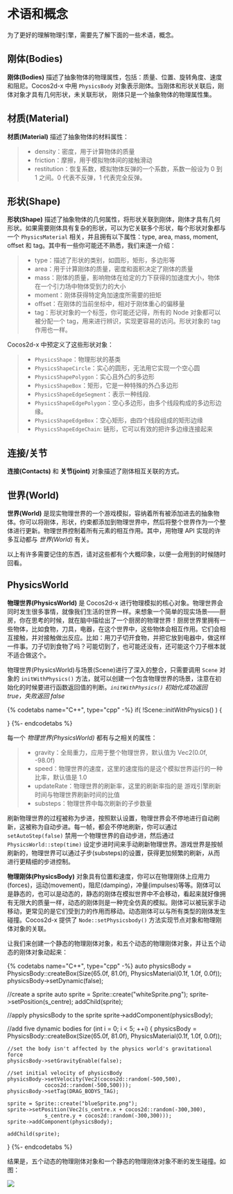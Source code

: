 # 术语和概念

为了更好的理解物理引擎，需要先了解下面的一些术语，概念。

## 刚体(Bodies)

__刚体(Bodies)__ 描述了抽象物体的物理属性，包括：质量、位置、旋转角度、速度和阻尼。Cocos2d-x 中用 `PhysicsBody` 对象表示刚体。当刚体和形状关联后，刚体对象才具有几何形状，未关联形状， 刚体只是一个抽象物体的物理属性集。

## 材质(Material)

__材质(Material)__ 描述了抽象物体的材料属性：

>- density：密度，用于计算物体的质量
>- friction：摩擦，用于模拟物体间的接触滑动
>- restitution：恢复系数，模拟物体反弹的一个系数，系数一般设为 0 到 1 之间。0 代表不反弹，1 代表完全反弹。

## 形状(Shape)

__形状(Shape)__ 描述了抽象物体的几何属性，将形状关联到刚体，刚体才具有几何形状。如果需要刚体具有复杂的形状，可以为它关联多个形状，每个形状对象都与一个 `PhysicsMaterial` 相关，并且拥有以下属性：type, area, mass, moment, offset 和 tag。其中有一些你可能还不熟悉，我们来逐一介绍：

>- type：描述了形状的类别，如圆形，矩形，多边形等
>- area：用于计算刚体的质量，密度和面积决定了刚体的质量
>- mass：刚体的质量，影响物体在给定的力下获得的加速度大小，物体在一个引力场中物体受到力的大小
>- moment：刚体获得特定角加速度所需要的扭矩
>- offset：在刚体的当前坐标中，相对于刚体重心的偏移量
>- tag：形状对象的一个标签，你可能还记得，所有的 Node 对象都可以被分配一个 tag，用来进行辨识，实现更容易的访问。形状对象的 tag 作用也一样。

Cocos2d-x 中预定义了这些形状对象：

>- `PhysicsShape`：物理形状的基类
>- `PhysicsShapeCircle`：实心的圆形，无法用它实现一个空心圆
>- `PhysicsShapePolygon`：实心且外凸的多边形
>- `PhysicsShapeBox`：矩形，它是一种特殊的外凸多边形
>- `PhysicsShapeEdgeSegment`：表示一种线段.
>- `PhysicsShapeEdgePolygon`：空心多边形，由多个线段构成的多边形边缘。
>- `PhysicsShapeEdgeBox`：空心矩形，由四个线段组成的矩形边缘
>- `PhysicsShapeEdgeChain`: 链形，它可以有效的把许多边缘连接起来

## 连接/关节

__连接(Contacts)__ 和 __关节(joint)__ 对象描述了刚体相互关联的方式。

## 世界(World)

__世界(World)__ 是现实物理世界的一个游戏模拟，容纳着所有被添加进去的抽象物体。你可以将刚体，形状，约束都添加到物理世界中，然后将整个世界作为一个整体进行更新。物理世界控制着所有元素的相互作用。其中，用物理 API 实现的许多互动都与 _世界(World)_ 有关。

以上有许多需要记住的东西，请对这些都有个大概印象，以便一会用到的时候随时回看。

## PhysicsWorld

__物理世界(PhysicsWorld)__ 是 Cocos2d-x 进行物理模拟的核心对象。物理世界会同时发生很多事情，就像我们生活的世界一样。来想象一个简单的现实场景——厨房，你在思考的时候，就在脑中描绘出了一个厨房的物理世界！厨房世界里拥有一些物体，比如食物，刀具，电器，在这个世界中，这些物体会相互作用。它们会相互接触，并对接触做出反应。比如：用刀子切开食物，并把它放到电器中，做这样一件事。刀子切到食物了吗？可能切到了，也可能还没有，还可能这个刀子根本就不适合做这个。

物理世界(PhysicsWorld)与场景(Scene)进行了深入的整合，只需要调用 `Scene` 对象的 `initWithPhysics()` 方法，就可以创建一个包含物理世界的场景，注意在初始化的时候要进行函数返回值的判断。_`initWithPhysics()` 初始化成功返回 true，失败返回 false_

{% codetabs name="C++", type="cpp" -%}
if( !Scene::initWithPhysics() )
{

}
{%- endcodetabs %}

每一个 _物理世界(PhysicsWorld)_ 都有与之相关的属性：

>- gravity：全局重力，应用于整个物理世界，默认值为 Vec2(0.0f, -98.0f)
>- speed：物理世界的速度，这里的速度指的是这个模拟世界运行的一种比率，默认值是 1.0
>- updateRate：物理世界的刷新率，这里的刷新率指的是 游戏引擎刷新时间与物理世界刷新时间的比值
>- substeps：物理世界中每次刷新的子步数量

刷新物理世界的过程被称为步进，按照默认设置，物理世界会不停地进行自动刷新，这被称为自动步进。每一帧，都会不停地刷新，你可以通过 `setAutoStep(false)` 禁用一个物理世界的自动步进，然后通过 `PhysicsWorld::step(time)` 设定步进时间来手动刷新物理世界。游戏世界是按帧刷新的，物理世界可以通过子步(substeps)的设置，获得更加频繁的刷新，从而进行更精细的步进控制。

__物理刚体(PhysicsBody)__ 对象具有位置和速度，你可以在物理刚体上应用力(forces)，运动(movement)，阻尼(damping)，冲量(impulses)等等。刚体可以是静态的，也可以是动态的，静态的刚体在模拟世界中不会移动，看起来就好像拥有无限大的质量一样，动态的刚体则是一种完全仿真的模拟。刚体可以被玩家手动移动，更常见的是它们受到力的作用而移动。动态刚体可以与所有类型的刚体发生碰撞。Cocos2d-x 提供了 `Node::setPhysicsbody()` 方法实现节点对象和物理刚体对象的关联。

让我们来创建一个静态的物理刚体对象，和五个动态的物理刚体对象，并让五个动态的刚体对象动起来：

{% codetabs name="C++", type="cpp" -%}
auto physicsBody = PhysicsBody::createBox(Size(65.0f, 81.0f),
                        PhysicsMaterial(0.1f, 1.0f, 0.0f));
physicsBody->setDynamic(false);

//create a sprite
auto sprite = Sprite::create("whiteSprite.png");
sprite->setPosition(s_centre);
addChild(sprite);

//apply physicsBody to the sprite
sprite->addComponent(physicsBody);

//add five dynamic bodies
for (int i = 0; i < 5; ++i)
{
    physicsBody = PhysicsBody::createBox(Size(65.0f, 81.0f),
                    PhysicsMaterial(0.1f, 1.0f, 0.0f));

    //set the body isn't affected by the physics world's gravitational force
    physicsBody->setGravityEnable(false);

    //set initial velocity of physicsBody
    physicsBody->setVelocity(Vec2(cocos2d::random(-500,500),
                cocos2d::random(-500,500)));
    physicsBody->setTag(DRAG_BODYS_TAG);

    sprite = Sprite::create("blueSprite.png");
    sprite->setPosition(Vec2(s_centre.x + cocos2d::random(-300,300),
                s_centre.y + cocos2d::random(-300,300)));
    sprite->addComponent(physicsBody);

    addChild(sprite);
}
{%- endcodetabs %}

结果是，五个动态的物理刚体对象和一个静态的物理刚体对象不断的发生碰撞。如图：

![](../../en/physics/physics-img/CorrelationSprite.gif)
